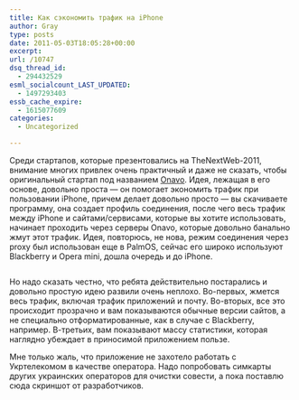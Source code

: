 ```yaml
---
title: Как сэкономить трафик на iPhone
author: Gray
type: posts
date: 2011-05-03T18:05:28+00:00
excerpt:
url: /10747
dsq_thread_id:
  - 294432529
esml_socialcount_LAST_UPDATED:
  - 1497293403
essb_cache_expire:
  - 1615077609
categories:
  - Uncategorized

---
```








<img src="https://i0.wp.com/forumimg.net/blog/onavo.gif?w=740" alt="" align="left" data-recalc-dims="1" /> 

Среди стартапов, которые презентовались на TheNextWeb-2011, внимание многих привлек очень практичный и даже не сказать, чтобы оригинальный стартап под названием [Onavo][1]. Идея, лежащая в его основе, довольно проста — он помогает экономить трафик при пользовании iPhone, причем делает довольно просто — вы скачиваете программу, она создает профиль соединения, после чего весь трафик между iPhone и сайтами/сервисами, которые вы хотите использовать, начинает проходить через серверы Onavo, которые довольно банально жмут этот трафик. Идея, повторюсь, не нова, режим соединения через proxy был использован еще в PalmOS, сейчас его широко используют Blackberry и Opera mini, дошла очередь и до iPhone.

<img src="https://i2.wp.com/forumimg.net/blog/Onavo_Money_Saver.jpg?w=740" alt="" data-recalc-dims="1" /> 

Но надо сказать честно, что ребята действительно постарались и довольно простую идею развили очень неплохо. Во-первых, жмется весь трафик, включая трафик приложений и почту. Во-вторых, все это происходит прозрачно и вам показываются обычные версии сайтов, а не специально отформатированные, как в случае с Blackberry, например. В-третьих, вам показывают массу статистики, которая наглядно убеждает в приносимой приложением пользе.

Мне только жаль, что приложение не захотело работать с Укртелекомом в качестве оператора. Надо попробовать симкарты других украинских операторов для очистки совести, а пока поставлю сюда скриншот от разработчиков.

 [1]: http://www.onavo.com/
